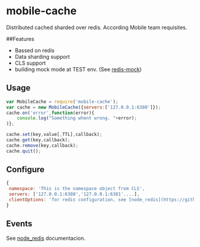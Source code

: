 # mobile-cache
Distributed cached sharded over redis. According Mobile team requisites.

##Features
* Bassed on redis
* Data sharding support
* CLS support
* building mock mode at TEST env. (See [redis-mock](https://github.com/faeldt/redis-mock))
 
## Usage
```javascript
var MobileCache = require('mobile-cache');
var cache = new MobileCache({servers:['127.0.0.1:6380']});
cache.on('error',function(error){
    console.log("Something whent wrong. "+error);
)};

cache.set(key,value[,TTL],callback);
cache.get(key,callback);
cache.remove(key,callback);
cache.quit();

```
## Configure
```javascript
{
 namespace: 'This is the namespace object from CLS',
 servers: ['127.0.0.1:6380','127.0.0.1:6381'....],
 clientOptions: 'for redis configuration, see [node_redis](https://github.com/mranney/node_redis#overloading)'
}
```
## Events
See [node_redis](https://github.com/mranney/node_redis#connection-events) documentacion.
